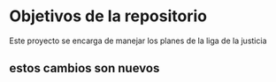 # Objetivos de la repositorio

Este proyecto se encarga de manejar los planes de la liga de la justicia

 ## estos cambios son nuevos